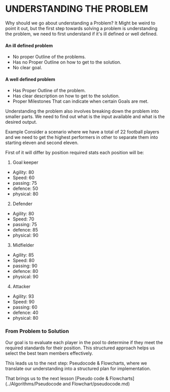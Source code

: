 # UNDERSTANDING THE PROBLEM
Why should we go about understanding a Problem? It Might be weird to point it out, but the first step towards solving a problem is understanding the problem, we need to first understand if it's ill defined or well defined.

  
  #### An ill defined problem 
   - No proper Outline of the problems.
   - Has no Proper Outline on how to get to the solution.
   - No clear goal.


  #### A well defined problem 
   - Has Proper Outline of the problem.
   - Has clear description on how to get to the solution.
   - Proper Milestones That can indicate when certain Goals are met.



Understanding the problem also involves breaking down the problem into smaller parts. We need to find out what is the input available and what is the desired output.

Example
Consider a scenario where we have a total of 22 football players and we need to get the highest performers in other to separate them into starting eleven and second eleven.

First of it will differ by position required stats each position will be: 

 1. Goal keeper 
  - Agility: 80
  - Speed: 60
  - passing: 75
  - defence: 50
  - physical: 80


 2. Defender
  - Agility: 80
  - Speed: 70
  - passing: 75
  - defence: 85
  - physical: 90


 3. Midfielder
  - Agility: 85
  - Speed: 80
  - passing: 90
  - defence: 80
  - physical: 90

  4. Attacker
  - Agility: 93
  - Speed: 90
  - passing: 60
  - defence: 40
  - physical: 80

 ### From Problem to Solution
 Our goal is to evaluate each player in the pool to determine if they meet the required standards for their position. This structured approach helps us select the best team members effectively.

 This leads us to the next step: Pseudocode & Flowcharts, where we translate our understanding into a structured plan for implementation.

  That brings us to the next lesson [Pseudo code & Flowcharts](../Algorithms/Pseudocode and Flowchart/pseudocode.md)
